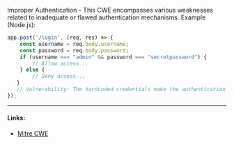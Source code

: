Improper Authentication - This CWE encompasses various weaknesses related to inadequate or flawed authentication mechanisms.
Example (Node.js):
```javascript
app.post('/login', (req, res) => {
    const username = req.body.username;
    const password = req.body.password;
    if (username === "admin" && password === "secretpassword") {
        // Allow access...
    } else {
        // Deny access...
   }
   // Vulnerability: The hardcoded credentials make the authentication mechanism weak.
});
```

---
#### Links:
- [Mitre CWE](https://cwe.mitre.org/data/definitions/287.html)
